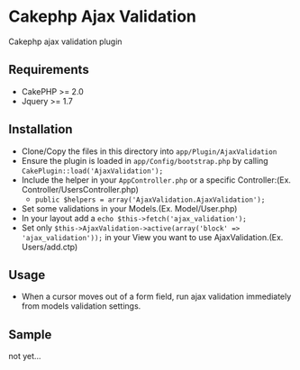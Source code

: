 Cakephp Ajax Validation
=======================

Cakephp ajax validation plugin


Requirements
------------
* CakePHP >= 2.0
* Jquery >= 1.7


Installation
------------
* Clone/Copy the files in this directory into `app/Plugin/AjaxValidation`
* Ensure the plugin is loaded in `app/Config/bootstrap.php` by calling `CakePlugin::load('AjaxValidation');`
* Include the helper in your `AppController.php` or a specific Controller:(Ex. Controller/UsersController.php)
    * `public $helpers = array('AjaxValidation.AjaxValidation');`
* Set some validations in your Models.(Ex. Model/User.php)
* In your layout add a `echo $this->fetch('ajax_validation');`
* Set only `$this->AjaxValidation->active(array('block' => 'ajax_validation'));` in your View you want to use AjaxValidation.(Ex. Users/add.ctp)


Usage
------------
* When a cursor moves out of a form field, run ajax validation immediately from models validation settings.


Sample
------------
not yet...
